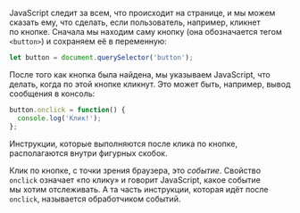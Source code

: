 JavaScript следит за всем, что происходит на странице, и мы можем сказать ему, что сделать, если пользователь, например, кликнет по кнопке. Сначала мы находим саму кнопку (она обозначается тегом `<button>`) и сохраняем её в переменную:
```js
let button = document.querySelector('button');
```

После того как кнопка была найдена, мы указываем JavaScript, что делать, когда по этой кнопке кликнут. Это может быть, например, вывод сообщения в консоль:
```js
button.onclick = function() {
  console.log('Клик!');
};
```

Инструкции, которые выполняются после клика по кнопке, располагаются внутри фигурных скобок.

Клик по кнопке, с точки зрения браузера, это _событие_. Свойство `onclick` означает «по клику» и говорит JavaScript, какое событие мы хотим отслеживать. А та часть инструкции, которая идёт после `onclick`, называется обработчиком событий.

